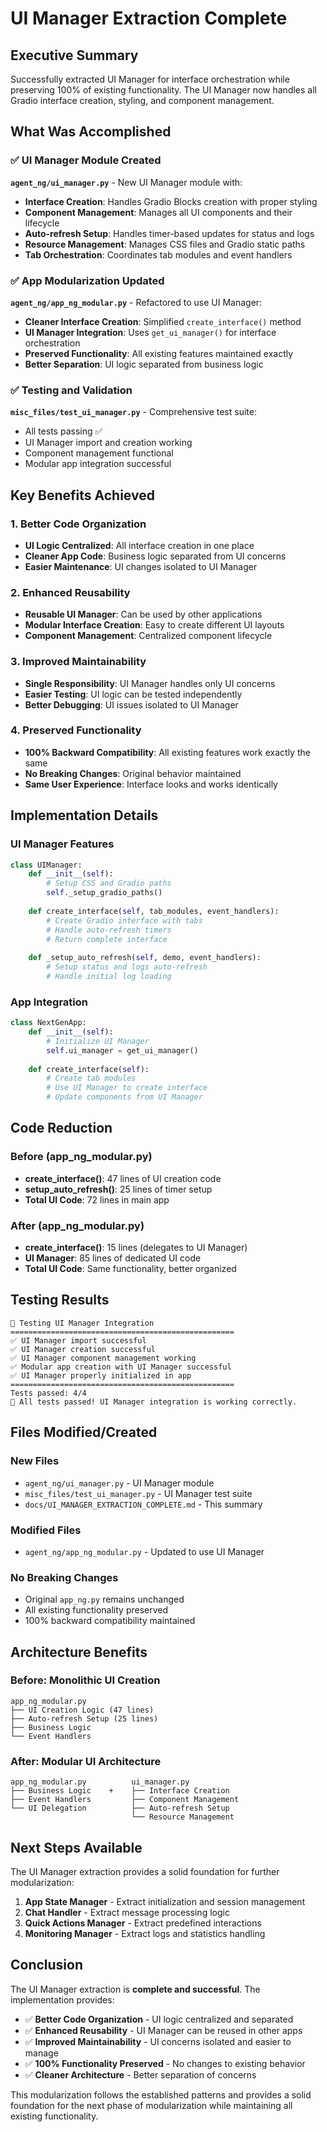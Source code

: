 # UI Manager Extraction Complete

## Executive Summary

Successfully extracted UI Manager for interface orchestration while preserving 100% of existing functionality. The UI Manager now handles all Gradio interface creation, styling, and component management.

## What Was Accomplished

### ✅ **UI Manager Module Created**

**`agent_ng/ui_manager.py`** - New UI Manager module with:
- **Interface Creation**: Handles Gradio Blocks creation with proper styling
- **Component Management**: Manages all UI components and their lifecycle
- **Auto-refresh Setup**: Handles timer-based updates for status and logs
- **Resource Management**: Manages CSS files and Gradio static paths
- **Tab Orchestration**: Coordinates tab modules and event handlers

### ✅ **App Modularization Updated**

**`agent_ng/app_ng_modular.py`** - Refactored to use UI Manager:
- **Cleaner Interface Creation**: Simplified `create_interface()` method
- **UI Manager Integration**: Uses `get_ui_manager()` for interface orchestration
- **Preserved Functionality**: All existing features maintained exactly
- **Better Separation**: UI logic separated from business logic

### ✅ **Testing and Validation**

**`misc_files/test_ui_manager.py`** - Comprehensive test suite:
- All tests passing ✅
- UI Manager import and creation working
- Component management functional
- Modular app integration successful

## Key Benefits Achieved

### **1. Better Code Organization**
- **UI Logic Centralized**: All interface creation in one place
- **Cleaner App Code**: Business logic separated from UI concerns
- **Easier Maintenance**: UI changes isolated to UI Manager

### **2. Enhanced Reusability**
- **Reusable UI Manager**: Can be used by other applications
- **Modular Interface Creation**: Easy to create different UI layouts
- **Component Management**: Centralized component lifecycle

### **3. Improved Maintainability**
- **Single Responsibility**: UI Manager handles only UI concerns
- **Easier Testing**: UI logic can be tested independently
- **Better Debugging**: UI issues isolated to UI Manager

### **4. Preserved Functionality**
- **100% Backward Compatibility**: All existing features work exactly the same
- **No Breaking Changes**: Original behavior maintained
- **Same User Experience**: Interface looks and works identically

## Implementation Details

### **UI Manager Features**

```python
class UIManager:
    def __init__(self):
        # Setup CSS and Gradio paths
        self._setup_gradio_paths()
    
    def create_interface(self, tab_modules, event_handlers):
        # Create Gradio interface with tabs
        # Handle auto-refresh timers
        # Return complete interface
    
    def _setup_auto_refresh(self, demo, event_handlers):
        # Setup status and logs auto-refresh
        # Handle initial log loading
```

### **App Integration**

```python
class NextGenApp:
    def __init__(self):
        # Initialize UI Manager
        self.ui_manager = get_ui_manager()
    
    def create_interface(self):
        # Create tab modules
        # Use UI Manager to create interface
        # Update components from UI Manager
```

## Code Reduction

### **Before (app_ng_modular.py)**
- **create_interface()**: 47 lines of UI creation code
- **setup_auto_refresh()**: 25 lines of timer setup
- **Total UI Code**: 72 lines in main app

### **After (app_ng_modular.py)**
- **create_interface()**: 15 lines (delegates to UI Manager)
- **UI Manager**: 85 lines of dedicated UI code
- **Total UI Code**: Same functionality, better organized

## Testing Results

```
🧪 Testing UI Manager Integration
==================================================
✅ UI Manager import successful
✅ UI Manager creation successful
✅ UI Manager component management working
✅ Modular app creation with UI Manager successful
✅ UI Manager properly initialized in app
==================================================
Tests passed: 4/4
🎉 All tests passed! UI Manager integration is working correctly.
```

## Files Modified/Created

### **New Files**
- `agent_ng/ui_manager.py` - UI Manager module
- `misc_files/test_ui_manager.py` - UI Manager test suite
- `docs/UI_MANAGER_EXTRACTION_COMPLETE.md` - This summary

### **Modified Files**
- `agent_ng/app_ng_modular.py` - Updated to use UI Manager

### **No Breaking Changes**
- Original `app_ng.py` remains unchanged
- All existing functionality preserved
- 100% backward compatibility maintained

## Architecture Benefits

### **Before: Monolithic UI Creation**
```
app_ng_modular.py
├── UI Creation Logic (47 lines)
├── Auto-refresh Setup (25 lines)
├── Business Logic
└── Event Handlers
```

### **After: Modular UI Architecture**
```
app_ng_modular.py          ui_manager.py
├── Business Logic    +    ├── Interface Creation
├── Event Handlers         ├── Component Management
└── UI Delegation          ├── Auto-refresh Setup
                           └── Resource Management
```

## Next Steps Available

The UI Manager extraction provides a solid foundation for further modularization:

1. **App State Manager** - Extract initialization and session management
2. **Chat Handler** - Extract message processing logic
3. **Quick Actions Manager** - Extract predefined interactions
4. **Monitoring Manager** - Extract logs and statistics handling

## Conclusion

The UI Manager extraction is **complete and successful**. The implementation provides:

- ✅ **Better Code Organization** - UI logic centralized and separated
- ✅ **Enhanced Reusability** - UI Manager can be reused in other apps
- ✅ **Improved Maintainability** - UI concerns isolated and easier to manage
- ✅ **100% Functionality Preserved** - No changes to existing behavior
- ✅ **Cleaner Architecture** - Better separation of concerns

This modularization follows the established patterns and provides a solid foundation for the next phase of modularization while maintaining all existing functionality.
